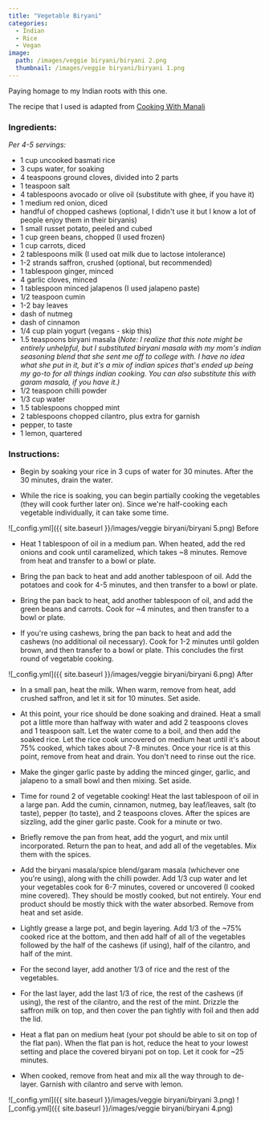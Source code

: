 ```yaml
---
title: "Vegetable Biryani"
categories:
  - Indian
  - Rice
  - Vegan
image:
  path: /images/veggie biryani/biryani 2.png
  thumbnail: /images/veggie biryani/biryani 1.png
---
```


Paying homage to my Indian roots with this one.

The recipe that I used is adapted from [Cooking With Manali](https://www.cookwithmanali.com/restaurant-style-vegetable-biryani/#wprm-recipe-container-44535)

### Ingredients:

_Per 4-5 servings:_

* 1 cup uncooked basmati rice
* 3 cups water, for soaking
* 4 teaspoons ground cloves, divided into 2 parts
* 1 teaspoon salt
* 4 tablespoons avocado or olive oil (substitute with ghee, if you have it)
* 1 medium red onion, diced
* handful of chopped cashews (optional, I didn't use it but I know a lot of people enjoy them in their biryanis)
* 1 small russet potato, peeled and cubed
* 1 cup green beans, chopped (I used frozen)
* 1 cup carrots, diced
* 2 tablespoons milk (I used oat milk due to lactose intolerance)
* 1-2 strands saffron, crushed (optional, but recommended)
* 1 tablespoon ginger, minced
* 4 garlic cloves, minced
* 1 tablespoon minced jalapenos (I used jalapeno paste)
* 1/2 teaspoon cumin
* 1-2 bay leaves
* dash of nutmeg
* dash of cinnamon
* 1/4 cup plain yogurt (vegans - skip this)
* 1.5 teaspoons biryani masala
  (_Note: I realize that this note might be entirely unhelpful, but I substituted biryani masala with my mom's indian seasoning blend that she sent me off to college with. I have no idea what she put in it, but it's a mix of indian spices that's ended up being my go-to for all things indian cooking. You can also substitute this with garam masala, if you have it.)_
* 1/2 teaspoon chilli powder
* 1/3 cup water
* 1.5 tablespoons chopped mint
* 2 tablespoons chopped cilantro, plus extra for garnish
* pepper, to taste
* 1 lemon, quartered


### Instructions:

* Begin by soaking your rice in 3 cups of water for 30 minutes. After the 30 minutes, drain the water.

* While the rice is soaking, you can begin partially cooking the vegetables (they will cook further later on). Since we're half-cooking each vegetable individually, it can take some time.

![_config.yml]({{ site.baseurl }}/images/veggie biryani/biryani 5.png)
Before

* Heat 1 tablespoon of oil in a medium pan. When heated, add the red onions and cook until caramelized, which takes ~8 minutes. Remove from heat and transfer to a bowl or plate.

* Bring the pan back to heat and add another tablespoon of oil. Add the potatoes and cook for 4-5 minutes, and then transfer to a bowl or plate. 

* Bring the pan back to heat, add another tablespoon of oil, and add the green beans and carrots. Cook for ~4 minutes, and then transfer to a bowl or plate.

* If you're using cashews, bring the pan back to heat and add the cashews (no additional oil necessary). Cook for 1-2 minutes until golden brown, and then transfer to a bowl or plate. This concludes the first round of vegetable cooking.

![_config.yml]({{ site.baseurl }}/images/veggie biryani/biryani 6.png)
After

* In a small pan, heat the milk. When warm, remove from heat, add crushed saffron, and let it sit for 10 minutes. Set aside.

* At this point, your rice should be done soaking and drained. Heat a small pot a little more than halfway with water and add 2 teaspoons cloves and 1 teaspoon salt. Let the water come to a boil, and then add the soaked rice. Let the rice cook uncovered on medium heat until it's about 75% cooked, which takes about 7-8 minutes. Once your rice is at this point, remove from heat and drain. You don't need to rinse out the rice.

* Make the ginger garlic paste by adding the minced ginger, garlic, and jalapeno to a small bowl and then mixing. Set aside.

* Time for round 2 of vegetable cooking! Heat the last tablespoon of oil in a large pan. Add the cumin, cinnamon, nutmeg, bay leaf/leaves, salt (to taste), pepper (to taste), and 2 teaspoons cloves. After the spices are sizzling, add the giner garlic paste. Cook for a minute or two.

* Briefly remove the pan from heat, add the yogurt, and mix until incorporated. Return the pan to heat, and add all of the vegetables. Mix them with the spices.

* Add the biryani masala/spice blend/garam masala (whichever one you're using), along with the chilli powder. Add 1/3 cup water and let your vegetables cook for 6-7 minutes, covered or uncovered (I cooked mine covered). They should be mostly cooked, but not entirely. Your end product should be mostly thick with the water absorbed. Remove from heat and set aside.

* Lightly grease a large pot, and begin layering. Add 1/3 of the ~75% cooked rice at the bottom, and then add half of all of the vegetables followed by the half of the cashews (if using), half of the cilantro, and half of the mint. 

* For the second layer, add another 1/3 of rice and the rest of the vegetables.

* For the last layer, add the last 1/3 of rice, the rest of the cashews (if using), the rest of the cilantro, and the rest of the mint. Drizzle the saffron milk on top, and then cover the pan tightly with foil and then add the lid.

* Heat a flat pan on medium heat (your pot should be able to sit on top of the flat pan). When the flat pan is hot, reduce the heat to your lowest setting and place the covered biryani pot on top. Let it cook for ~25 minutes. 

* When cooked, remove from heat and mix all the way through to de-layer. Garnish with cilantro and serve with lemon.

![_config.yml]({{ site.baseurl }}/images/veggie biryani/biryani 3.png)
![_config.yml]({{ site.baseurl }}/images/veggie biryani/biryani 4.png)

